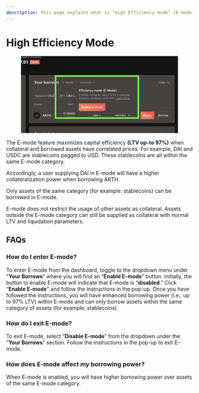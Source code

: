 ```yaml
---
description: This page explains what is "High Efficiency mode" (E-mode)
---
```


# High Efficiency Mode

<figure><img src="../../.gitbook/assets/image (2).png" alt=""><figcaption></figcaption></figure>

The E-mode feature maximizes capital efficiency **(LTV up-to 97%)** when collateral and borrowed assets have correlated prices. For example, DAI and USDC are stablecoins pegged to USD. These stablecoins are all within the same E-mode category.&#x20;

Accordingly, a user supplying DAI in E-mode will have a higher collateralization power when borrowing ARTH.

Only assets of the same category (for example: stablecoins) can be borrowed in E-mode.

E-mode does not restrict the usage of other assets as collateral. Assets outside the E-mode category can still be supplied as collateral with normal LTV and liquidation parameters.

## FAQs

### How do I enter E-mode?

To enter E-mode from the dashboard, toggle to the dropdown menu under "**Your Borrows**” where you will find an “**Enable E-mode**” button. Initially, the button to enable E-mode will indicate that E-mode is “**disabled**.” Click “**Enable E-mode**" and follow the instructions in the pop-up. Once you have followed the instructions, you will have enhanced borrowing power (i.e., up to 97% LTV) within E-mode and can only borrow assets within the same category of assets (for example, stablecoins).

### How do I exit E-mode?

To exit E-mode, select “**Disable E-mode**” from the dropdown under the “**Your Borrows**” section. Follow the instructions in the pop-up to exit E-mode.

### How does E-mode affect my borrowing power?

When E-mode is enabled, you will have higher borrowing power over assets of the same E-mode category.

